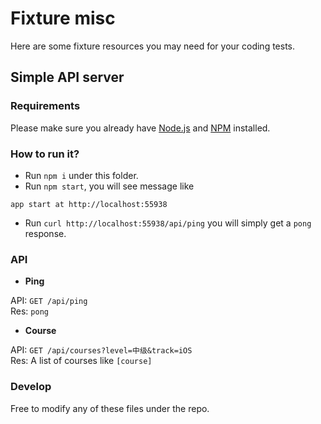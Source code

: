 # Fixture misc

Here are some fixture resources you may need for your coding tests.

## Simple API server

### Requirements

Please make sure you already have [Node.js](https://nodejs.org) and [NPM](https://www.npmjs.com/) installed.

### How to run it?

* Run `npm i` under this folder.
* Run `npm start`, you will see message like
```
app start at http://localhost:55938
```
* Run `curl http://localhost:55938/api/ping` you will simply get a `pong` response.

### API

- **Ping**

 API: `GET /api/ping`  
 Res: `pong`  

- **Course**

 API: `GET /api/courses?level=中级&track=iOS`  
 Res: A list of courses like `[course]`  

### Develop

Free to modify any of these files under the repo.
